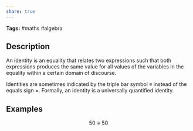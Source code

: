 ```yaml
---
share: true
---
```

**Tags:** #maths #algebra
## Description
An identity is an equality that relates two expressions such that both expressions produces the same value for all values of the variables in the equality within a certain domain of discourse.

Identities are sometimes indicated by the triple bar symbol $\equiv$ instead of the equals sign $=$. Formally, an identity is a universally quantified identity.
## Examples
$$
50 \equiv 50
$$